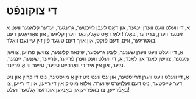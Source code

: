 # די צוקונפֿט #

אַ, די וועלט וועט ווערן יינגער,
און דאָס לעבן לײַכטער, גרינגער,
יעדער קלאָגער וועט אַ זינגער
ווערן, ברידער, באַלד!
לאָז דאָס פֿאָלק נאָר ווערן קליגער,
און פֿאַריאָגען דעם באַטריגער,
אים, דעם פֿוקס, און אויך דעם טיגער
פֿון זײַן שיינעם וואַלד.

אָ, די וועלט וועט ווערן שענער,
ליבע גרעסער, שינאה קלענער,
צווישן פֿרויען, צווישן מענער,
צווישן לאַנד און לאַנד;
אָ, די וועלט וועט ווערן פֿרײַער,
פֿרײַער, שענער, יינגער, נײַער,
און אין איר די וואַרהײַט טײַער,
טײַער ווי אַ פֿרײַנד.

אָ, די וועלט וועט ווערן דרייסטער,
און עס וועט ניט זײַן אַ מײַסטער,
ניט די קרוין און ניט דער טײַסטער,
ניט דעם זעלנערס שווערד.
אַלזאָ מוטיק אין די רייען,
אין די רייען, צו באַפֿרײַען,
צו באפֿרײַעןאון באַנײַען
אונדזער אַלטער וועלט!
